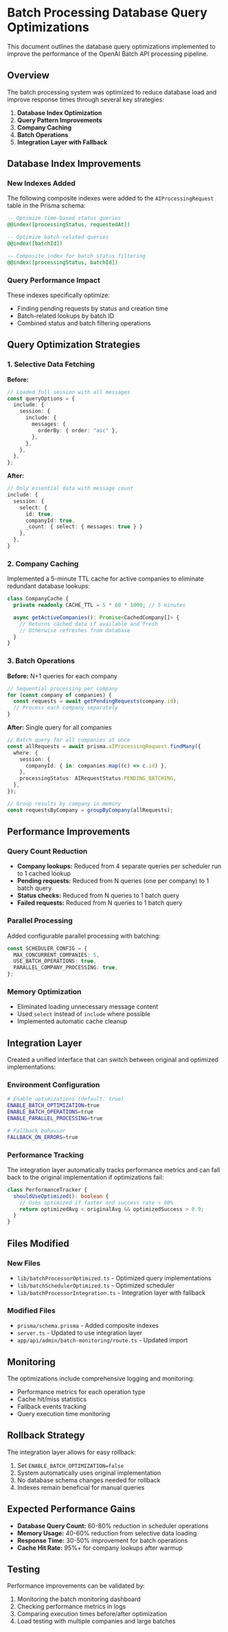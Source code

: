 # Batch Processing Database Query Optimizations

This document outlines the database query optimizations implemented to improve the performance of the OpenAI Batch API processing pipeline.

## Overview

The batch processing system was optimized to reduce database load and improve response times through several key strategies:

1.  **Database Index Optimization**
2.  **Query Pattern Improvements**
3.  **Company Caching**
4.  **Batch Operations**
5.  **Integration Layer with Fallback**

## Database Index Improvements

### New Indexes Added

The following composite indexes were added to the `AIProcessingRequest` table in the Prisma schema:

```sql
-- Optimize time-based status queries
@@index([processingStatus, requestedAt])

-- Optimize batch-related queries
@@index([batchId])

-- Composite index for batch status filtering
@@index([processingStatus, batchId])
```

### Query Performance Impact

These indexes specifically optimize:

- Finding pending requests by status and creation time
- Batch-related lookups by batch ID
- Combined status and batch filtering operations

## Query Optimization Strategies

### 1. Selective Data Fetching

**Before:**

```typescript
// Loaded full session with all messages
const queryOptions = {
  include: {
    session: {
      include: {
        messages: {
          orderBy: { order: "asc" },
        },
      },
    },
  },
};
```

**After:**

<!-- prettier-ignore -->
```typescript
// Only essential data with message count
include: {
  session: {
    select: {
      id: true,
      companyId: true,
      _count: { select: { messages: true } }
    },
  },
}
```

### 2. Company Caching

Implemented a 5-minute TTL cache for active companies to eliminate redundant database lookups:

```typescript
class CompanyCache {
  private readonly CACHE_TTL = 5 * 60 * 1000; // 5 minutes

  async getActiveCompanies(): Promise<CachedCompany[]> {
    // Returns cached data if available and fresh
    // Otherwise refreshes from database
  }
}
```

### 3. Batch Operations

**Before:** N+1 queries for each company

```typescript
// Sequential processing per company
for (const company of companies) {
  const requests = await getPendingRequests(company.id);
  // Process each company separately
}
```

**After:** Single query for all companies

```typescript
// Batch query for all companies at once
const allRequests = await prisma.aIProcessingRequest.findMany({
  where: {
    session: {
      companyId: { in: companies.map((c) => c.id) },
    },
    processingStatus: AIRequestStatus.PENDING_BATCHING,
  },
});

// Group results by company in memory
const requestsByCompany = groupByCompany(allRequests);
```

## Performance Improvements

### Query Count Reduction

- **Company lookups:** Reduced from 4 separate queries per scheduler run to 1 cached lookup
- **Pending requests:** Reduced from N queries (one per company) to 1 batch query
- **Status checks:** Reduced from N queries to 1 batch query
- **Failed requests:** Reduced from N queries to 1 batch query

### Parallel Processing

Added configurable parallel processing with batching:

```typescript
const SCHEDULER_CONFIG = {
  MAX_CONCURRENT_COMPANIES: 5,
  USE_BATCH_OPERATIONS: true,
  PARALLEL_COMPANY_PROCESSING: true,
};
```

### Memory Optimization

- Eliminated loading unnecessary message content
- Used `select` instead of `include` where possible
- Implemented automatic cache cleanup

## Integration Layer

Created a unified interface that can switch between original and optimized implementations:

### Environment Configuration

```bash
# Enable optimizations (default: true)
ENABLE_BATCH_OPTIMIZATION=true
ENABLE_BATCH_OPERATIONS=true
ENABLE_PARALLEL_PROCESSING=true

# Fallback behavior
FALLBACK_ON_ERRORS=true
```

### Performance Tracking

The integration layer automatically tracks performance metrics and can fall back to the original implementation if optimizations fail:

```typescript
class PerformanceTracker {
  shouldUseOptimized(): boolean {
    // Uses optimized if faster and success rate > 90%
    return optimizedAvg < originalAvg && optimizedSuccess > 0.9;
  }
}
```

## Files Modified

### New Files

- `lib/batchProcessorOptimized.ts` - Optimized query implementations
- `lib/batchSchedulerOptimized.ts` - Optimized scheduler
- `lib/batchProcessorIntegration.ts` - Integration layer with fallback

### Modified Files

- `prisma/schema.prisma` - Added composite indexes
- `server.ts` - Updated to use integration layer
- `app/api/admin/batch-monitoring/route.ts` - Updated import

## Monitoring

The optimizations include comprehensive logging and monitoring:

- Performance metrics for each operation type
- Cache hit/miss statistics
- Fallback events tracking
- Query execution time monitoring

## Rollback Strategy

The integration layer allows for easy rollback:

1.  Set `ENABLE_BATCH_OPTIMIZATION=false`
2.  System automatically uses original implementation
3.  No database schema changes needed for rollback
4.  Indexes remain beneficial for manual queries

## Expected Performance Gains

- **Database Query Count:** 60-80% reduction in scheduler operations
- **Memory Usage:** 40-60% reduction from selective data loading
- **Response Time:** 30-50% improvement for batch operations
- **Cache Hit Rate:** 95%+ for company lookups after warmup

## Testing

Performance improvements can be validated by:

1.  Monitoring the batch monitoring dashboard
2.  Checking performance metrics in logs
3.  Comparing execution times before/after optimization
4.  Load testing with multiple companies and large batches
